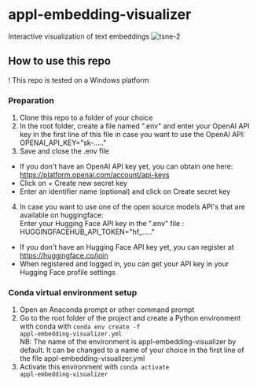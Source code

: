 # appl-embedding-visualizer
Interactive visualization of text embeddings
![tsne-2](https://github.com/pbl-nl/appl-embedding-visualizer/assets/7226328/bd0bef83-692c-43e1-a5a1-7117894b85ff)

## How to use this repo
! This repo is tested on a Windows platform

### Preparation
1. Clone this repo to a folder of your choice
2. In the root folder, create a file named ".env" and enter your OpenAI API key in the first line of this file in case you want to use the OpenAI API:<br>
OPENAI_API_KEY="sk-....."<br>
3. Save and close the .env file<br>
* If you don't have an OpenAI API key yet, you can obtain one here: https://platform.openai.com/account/api-keys
* Click on + Create new secret key
* Enter an identifier name (optional) and click on Create secret key
4. In case you want to use one of the open source models API's that are available on huggingface:<br>
Enter your Hugging Face API key in the ".env" file :<br>
HUGGINGFACEHUB_API_TOKEN="hf_....."<br>
* If you don't have an Hugging Face API key yet, you can register at https://huggingface.co/join
* When registered and logged in, you can get your API key in your Hugging Face profile settings
  
### Conda virtual environment setup
1. Open an Anaconda prompt or other command prompt
2. Go to the root folder of the project and create a Python environment with conda with <code>conda env create -f appl-embedding-visualizer.yml</code><br>
NB: The name of the environment is appl-embedding-visualizer by default. It can be changed to a name of your choice in the first line of the file appl-embedding-visualizer.yml
3. Activate this environment with <code>conda activate appl-embedding-visualizer</code>
